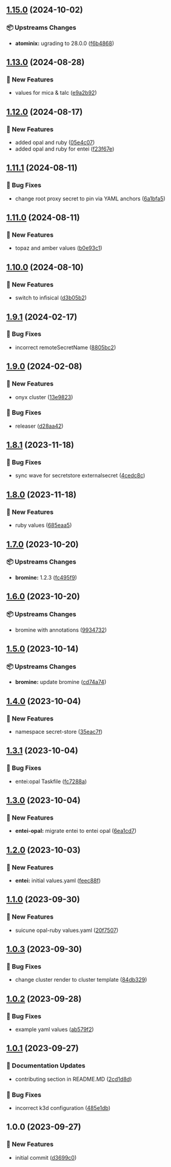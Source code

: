 ## [1.15.0](https://github.com/AtomiCloud/sulfoxide.boron/compare/v1.14.0...v1.15.0) (2024-10-02)


### 📦 Upstreams Changes

* **atominix:** ugrading to 28.0.0 ([f6b4868](https://github.com/AtomiCloud/sulfoxide.boron/commit/f6b4868380b2c36bdec19bef79a24ceec655cc82))

## [1.13.0](https://github.com/AtomiCloud/sulfoxide.boron/compare/v1.12.0...v1.13.0) (2024-08-28)


### 🚀 New Features

* values for mica & talc ([e9a2b92](https://github.com/AtomiCloud/sulfoxide.boron/commit/e9a2b92c5c6c9f3d91ca432e12f16b88425da46c))

## [1.12.0](https://github.com/AtomiCloud/sulfoxide.boron/compare/v1.11.1...v1.12.0) (2024-08-17)


### 🚀 New Features

* added opal and ruby ([05e4c07](https://github.com/AtomiCloud/sulfoxide.boron/commit/05e4c07e23a40cba7986895752aa5d697e9785c3))
* added opal and ruby for entei ([f23f67e](https://github.com/AtomiCloud/sulfoxide.boron/commit/f23f67ed971e513204d2a9d2da2b0e7b1cc40c6c))

## [1.11.1](https://github.com/AtomiCloud/sulfoxide.boron/compare/v1.11.0...v1.11.1) (2024-08-11)


### 🐛 Bug Fixes

* change root proxy secret to pin via YAML anchors ([6a1bfa5](https://github.com/AtomiCloud/sulfoxide.boron/commit/6a1bfa5bde89dee803162d70999c811bbbe0e492))

## [1.11.0](https://github.com/AtomiCloud/sulfoxide.boron/compare/v1.10.0...v1.11.0) (2024-08-11)


### 🚀 New Features

* topaz and amber values ([b0e93c1](https://github.com/AtomiCloud/sulfoxide.boron/commit/b0e93c10f627f2c41cf5da3747f76b2aec4cdb78))

## [1.10.0](https://github.com/AtomiCloud/sulfoxide.boron/compare/v1.9.1...v1.10.0) (2024-08-10)


### 🚀 New Features

* switch to infisical ([d3b05b2](https://github.com/AtomiCloud/sulfoxide.boron/commit/d3b05b21772c1284eef97ac5847840c73608e6ef))

## [1.9.1](https://github.com/AtomiCloud/sulfoxide.boron/compare/v1.9.0...v1.9.1) (2024-02-17)


### 🐛 Bug Fixes

* incorrect remoteSecretName ([8805bc2](https://github.com/AtomiCloud/sulfoxide.boron/commit/8805bc29b1eb01c305fe70e8d66e7447f4b81f38))

## [1.9.0](https://github.com/AtomiCloud/sulfoxide.boron/compare/v1.8.1...v1.9.0) (2024-02-08)


### 🚀 New Features

* onyx cluster ([13e9823](https://github.com/AtomiCloud/sulfoxide.boron/commit/13e9823182d291bdf5d63ab6d6ed4fe70c6c0785))


### 🐛 Bug Fixes

* releaser ([d28aa42](https://github.com/AtomiCloud/sulfoxide.boron/commit/d28aa42e923d68e819983948f024886a7a741a0c))

## [1.8.1](https://github.com/AtomiCloud/sulfoxide.boron/compare/v1.8.0...v1.8.1) (2023-11-18)


### 🐛 Bug Fixes

* sync wave for secretstore externalsecret ([4cedc8c](https://github.com/AtomiCloud/sulfoxide.boron/commit/4cedc8c074081ab75ac15dde6cae84cb5875839e))

## [1.8.0](https://github.com/AtomiCloud/sulfoxide.boron/compare/v1.7.0...v1.8.0) (2023-11-18)


### 🚀 New Features

* ruby values ([685eaa5](https://github.com/AtomiCloud/sulfoxide.boron/commit/685eaa5ef1ddfb14d4ee6e3637653cbb1340eeac))

## [1.7.0](https://github.com/AtomiCloud/sulfoxide.boron/compare/v1.6.0...v1.7.0) (2023-10-20)


### 📦 Upstreams Changes

* **bromine:** 1.2.3 ([fc495f9](https://github.com/AtomiCloud/sulfoxide.boron/commit/fc495f9f730b30a340ec5e667264c075e2d0f6b9))

## [1.6.0](https://github.com/AtomiCloud/sulfoxide.boron/compare/v1.5.0...v1.6.0) (2023-10-20)


### 📦 Upstreams Changes

* bromine with annotations ([9934732](https://github.com/AtomiCloud/sulfoxide.boron/commit/9934732455d30e74e640566979d2b39618c9649d))

## [1.5.0](https://github.com/AtomiCloud/sulfoxide.boron/compare/v1.4.0...v1.5.0) (2023-10-14)


### 📦 Upstreams Changes

* **bromine:** update bromine ([cd74a74](https://github.com/AtomiCloud/sulfoxide.boron/commit/cd74a74ca27ded7a807d048cf838003cf307d0c7))

## [1.4.0](https://github.com/AtomiCloud/sulfoxide.boron/compare/v1.3.1...v1.4.0) (2023-10-04)


### 🚀 New Features

* namespace secret-store ([35eac7f](https://github.com/AtomiCloud/sulfoxide.boron/commit/35eac7fb8dca4430b9058cf889155d8563696248))

## [1.3.1](https://github.com/AtomiCloud/sulfoxide.boron/compare/v1.3.0...v1.3.1) (2023-10-04)


### 🐛 Bug Fixes

* entei:opal Taskfile ([fc7288a](https://github.com/AtomiCloud/sulfoxide.boron/commit/fc7288ad4789c592abd183e7a0c6eb2cfba2749b))

## [1.3.0](https://github.com/AtomiCloud/sulfoxide.boron/compare/v1.2.0...v1.3.0) (2023-10-04)


### 🚀 New Features

* **entei-opal:** migrate entei to entei opal ([6ea1cd7](https://github.com/AtomiCloud/sulfoxide.boron/commit/6ea1cd73c3dbb5aaa2f54080fe1a1b6c08315576))

## [1.2.0](https://github.com/AtomiCloud/sulfoxide.boron/compare/v1.1.0...v1.2.0) (2023-10-03)


### 🚀 New Features

* **entei:** initial values.yaml ([feec88f](https://github.com/AtomiCloud/sulfoxide.boron/commit/feec88fd2e2db6266ec30c770fbb3cda79ada072))

## [1.1.0](https://github.com/AtomiCloud/sulfoxide.boron/compare/v1.0.3...v1.1.0) (2023-09-30)


### 🚀 New Features

* suicune opal-ruby values.yaml ([20f7507](https://github.com/AtomiCloud/sulfoxide.boron/commit/20f7507d002959a87dff16e379d52407ac5e27c9))

## [1.0.3](https://github.com/AtomiCloud/sulfoxide.boron/compare/v1.0.2...v1.0.3) (2023-09-30)


### 🐛 Bug Fixes

* change cluster render to cluster template ([84db329](https://github.com/AtomiCloud/sulfoxide.boron/commit/84db3290302b000cd991c41a4f2791237d576cd1))

## [1.0.2](https://github.com/AtomiCloud/sulfoxide.boron/compare/v1.0.1...v1.0.2) (2023-09-28)


### 🐛 Bug Fixes

* example yaml values ([ab579f2](https://github.com/AtomiCloud/sulfoxide.boron/commit/ab579f2c9defccc9f33551399a49f53684b37250))

## [1.0.1](https://github.com/AtomiCloud/sulfoxide.boron/compare/v1.0.0...v1.0.1) (2023-09-27)


### 📝 Documentation Updates

* contributing section in README.MD ([2cd1d8d](https://github.com/AtomiCloud/sulfoxide.boron/commit/2cd1d8dac5454700663d884f4736b347d8fe4d69))


### 🐛 Bug Fixes

* incorrect k3d configuration ([485e1db](https://github.com/AtomiCloud/sulfoxide.boron/commit/485e1db53bd3f4bd5bdd54ce5b5a8c51b1e01714))

## 1.0.0 (2023-09-27)


### 🚀 New Features

* initial commit ([d3699c0](https://github.com/AtomiCloud/sulfoxide.boron/commit/d3699c0d0eaf635ee46e91095079ddac8b712650))
